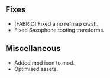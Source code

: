 ## Fixes
- [FABRIC] Fixed a no refmap crash.
- Fixed Saxophone tooting transforms.

## Miscellaneous
- Added mod icon to mod.
- Optimised assets.
